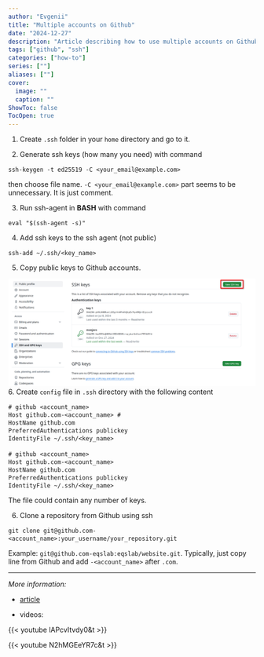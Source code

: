 ```yaml
---
author: "Evgenii"
title: "Multiple accounts on Github"
date: "2024-12-27"
description: "Article describing how to use multiple accounts on Github with ssh keys"
tags: ["github", "ssh"]
categories: ["how-to"]
series: [""]
aliases: [""]
cover:
  image: ""
  caption: ""
ShowToc: false
TocOpen: true
---
```


1. Create `.ssh` folder in your `home` directory and go to it.

2. Generate ssh keys (how many you need) with command 

```properties
ssh-keygen -t ed25519 -C <your_email@example.com>
```
then choose file name. `-C <your_email@example.com>` part seems to be unnecessary. It is just comment.

3. Run ssh-agent in **BASH** with command

```properties
eval "$(ssh-agent -s)"
```

4. Add ssh keys to the ssh agent (not public)

```properties
ssh-add ~/.ssh/<key_name>
```

5. Copy public keys to Github accounts.

![image](images/screenshot_20241227_161634.png)
6.  Create `config` file in `.ssh` directory with the following content

```properties
# github <account_name>
Host github.com-<account_name> #
HostName github.com
PreferredAuthentications publickey
IdentityFile ~/.ssh/<key_name>

# github <account_name>
Host github.com-<account_name>
HostName github.com
PreferredAuthentications publickey
IdentityFile ~/.ssh/<key_name>
```

The file could contain any number of keys.

6. Clone a repository from Github using ssh

```properties
git clone git@github.com-<account_name>:your_username/your_repository.git
```
Example: `git@github.com-eqslab:eqslab/website.git`. Typically, just copy line from Github and add `-<account_name>` after `.com`.

---

_More information:_

- [article](https://www.ayyaztech.com/blog/how-to-use-multiple-github-accounts-on-the-same-machine)

- videos: 

{{< youtube lAPcvItvdy0&t >}}

{{< youtube N2hMGEeYR7c&t >}}

<!-- - ▶️ https://www.youtube.com/watch?v=lAPcvItvdy0&t

- ▶️ https://www.youtube.com/watch?v=N2hMGEeYR7c&t -->
